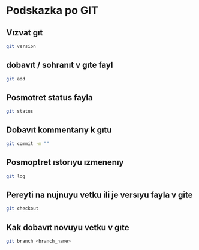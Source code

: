 # Podskazka po GIT

## Vızvat gıt
```sh
git version
```



## dobavıt / sohranıt v gıte fayl
```sh
git add
```


## Posmotret status fayla
```sh
git status
```


## Dobavıt kommentarıy k gıtu
```sh
git commit -m ""
```


## Posmoptret ıstorıyu ızmenenıy
```sh
git log
```


## Pereyti na nujnuyu vetku ili je versıyu fayla v gite
```sh
git checkout 
```

## Kak dobavıt novuyu vetku v gıte
```sh
git branch <branch_name>
```